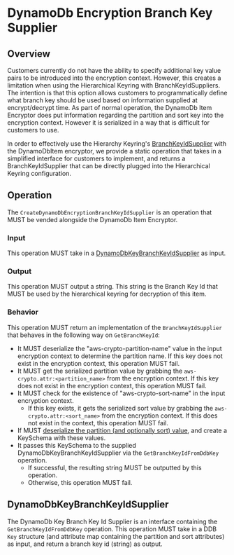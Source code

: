 # DynamoDb Encryption Branch Key Supplier

## Overview

Customers currently do not have the ability to specify additional key value pairs to be introduced into the encryption context.
However, this creates a limitation when using the Hierarchical Keyring with BranchKeyIdSuppliers.
The intention is that this option allows customers to programmatically define what branch key should be used based on
information supplied at encrypt/decrypt time.
As part of normal operation, the DynamoDb Item Encryptor does put information regarding the partition and sort key into
the encryption context.
However it is serialized in a way that is difficult for customers to use.

In order to effectively use the Hierarchy Keyring's
[BranchKeyIdSupplier](../../submodules/MaterialProviders/aws-encryption-sdk-specification/framework/aws-kms/aws-kms-hierarchical-keyring.md#branch-key-id-supplier) with the DynamoDbItem encryptor,
we provide a static operation that takes in a simplified interface for customers to implement,
and returns a BranchKeyIdSupplier that can be directly plugged into the Hierarchical Keyring configuration.

## Operation

The `CreateDynamoDbEncryptionBranchKeyIdSupplier` is an operation that MUST be vended alongside the DynamoDb Item Encryptor.

### Input

This operation MUST take in a [DynamoDbKeyBranchKeyIdSupplier](#dynamodb-key-branch-key-id-supplier) as input.

### Output

This operation MUST output a string.
This string is the Branch Key Id that MUST be used by the hierarchical keyring for decryption of this item.

### Behavior

This operation MUST return an implementation of the `BranchKeyIdSupplier` that behaves in the following way on `GetBranchKeyId`:
- It MUST deserialize the "aws-crypto-partition-name" value in the input encryption context to determine the partition name.
  If this key does not exist in the encryption context, this operation MUST fail.
- It MUST get the serialized partition value by grabbing the `aws-crypto.attr:<partition_name>` from the encryption context.
  If this key does not exist in the encryption context, this operation MUST fail.
- It MUST check for the existence of "aws-crypto-sort-name" in the input encryption context.
  - If this key exists, it gets the serialized sort value by grabbing the `aws-crypto.attr:<sort_name>` from the encryption context.
    If this does not exist in the context, this operation MUST fail.
- If MUST [deserialize the partition (and optionally sort) value](./ddb-attribute-serialization.md), and create a KeySchema with these values.
- It passes this KeySchema to the supplied DynamoDbKeyBranchKeyIdSupplier via the `GetBranchKeyIdFromDdbKey` operation.
  - If successful, the resulting string MUST be outputted by this operation.
  - Otherwise, this operation MUST fail.

## DynamoDbKeyBranchKeyIdSupplier

The DynamoDb Key Branch Key Id Supplier is an interface containing the `GetBranchKeyIdFromDdbKey` operation.
This operation MUST take in a DDB `Key` structure (and attribute map containing the partition and sort attributes) as input,
and return a branch key id (string) as output.
